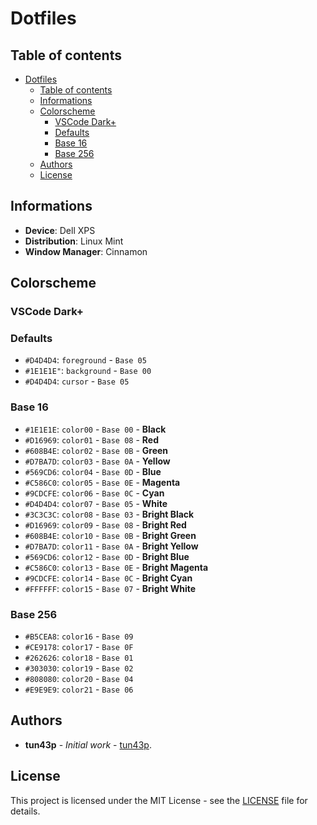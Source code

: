 # Dotfiles

## Table of contents

- [Dotfiles](#dotfiles)
  - [Table of contents](#table-of-contents)
  - [Informations](#informations)
  - [Colorscheme](#colorscheme)
    - [VSCode Dark+](#vscode-dark)
    - [Defaults](#defaults)
    - [Base 16](#base-16)
    - [Base 256](#base-256)
  - [Authors](#authors)
  - [License](#license)

## Informations

- **Device**: Dell XPS
- **Distribution**: Linux Mint
- **Window Manager**: Cinnamon

## Colorscheme

### VSCode Dark+

### Defaults

- `#D4D4D4`: `foreground` - `Base 05`
- `#1E1E1E"`: `background` - `Base 00`
- `#D4D4D4`: `cursor` - `Base 05`

### Base 16

- `#1E1E1E`: `color00` - `Base 00` - **Black**
- `#D16969`: `color01` - `Base 08` - **Red**
- `#608B4E`: `color02` - `Base 0B` - **Green**
- `#D7BA7D`: `color03` - `Base 0A` - **Yellow**
- `#569CD6`: `color04` - `Base 0D` - **Blue**
- `#C586C0`: `color05` - `Base 0E` - **Magenta**
- `#9CDCFE`: `color06` - `Base 0C` - **Cyan**
- `#D4D4D4`: `color07` - `Base 05` - **White**
- `#3C3C3C`: `color08` - `Base 03` - **Bright Black**
- `#D16969`: `color09` - `Base 08` - **Bright Red**
- `#608B4E`: `color10` - `Base 0B` - **Bright Green**
- `#D7BA7D`: `color11` - `Base 0A` - **Bright Yellow**
- `#569CD6`: `color12` - `Base 0D` - **Bright Blue**
- `#C586C0`: `color13` - `Base 0E` - **Bright Magenta**
- `#9CDCFE`: `color14` - `Base 0C` - **Bright Cyan**
- `#FFFFFF`: `color15` - `Base 07` - **Bright White**

### Base 256

- `#B5CEA8`: `color16` - `Base 09`
- `#CE9178`: `color17` - `Base 0F`
- `#262626`: `color18` - `Base 01`
- `#303030`: `color19` - `Base 02`
- `#808080`: `color20` - `Base 04`
- `#E9E9E9`: `color21` - `Base 06`

## Authors

- **tun43p** - _Initial work_ - [tun43p](https://github.com/tun43p).

## License

This project is licensed under the MIT License - see the [LICENSE](LICENSE) file for details.
